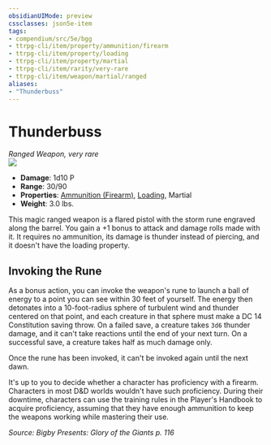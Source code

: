 ```yaml
---
obsidianUIMode: preview
cssclasses: json5e-item
tags:
- compendium/src/5e/bgg
- ttrpg-cli/item/property/ammunition/firearm
- ttrpg-cli/item/property/loading
- ttrpg-cli/item/property/martial
- ttrpg-cli/item/rarity/very-rare
- ttrpg-cli/item/weapon/martial/ranged
aliases: 
- "Thunderbuss"
---
```

# Thunderbuss
*Ranged Weapon, very rare*  
![](/3-Mechanics/CLI/items/img/thunderbuss.webp#right)  

- **Damage**: 1d10 P
- **Range**: 30/90
- **Properties**: [Ammunition (Firearm)](/3-Mechanics/CLI/rules/item-properties.md#Ammunition%20(Firearm)), [Loading](/3-Mechanics/CLI/rules/item-properties.md#Loading), Martial
- **Weight**: 3.0 lbs.

This magic ranged weapon is a flared pistol with the storm rune engraved along the barrel. You gain a +1 bonus to attack and damage rolls made with it. It requires no ammunition, its damage is thunder instead of piercing, and it doesn't have the loading property.

## Invoking the Rune

As a bonus action, you can invoke the weapon's rune to launch a ball of energy to a point you can see within 30 feet of yourself. The energy then detonates into a 10-foot-radius sphere of turbulent wind and thunder centered on that point, and each creature in that sphere must make a DC 14 Constitution saving throw. On a failed save, a creature takes `3d6` thunder damage, and it can't take reactions until the end of your next turn. On a successful save, a creature takes half as much damage only.

Once the rune has been invoked, it can't be invoked again until the next dawn.

It's up to you to decide whether a character has proficiency with a firearm. Characters in most D&D worlds wouldn't have such proficiency. During their downtime, characters can use the training rules in the Player's Handbook to acquire proficiency, assuming that they have enough ammunition to keep the weapons working while mastering their use.

*Source: Bigby Presents: Glory of the Giants p. 116*